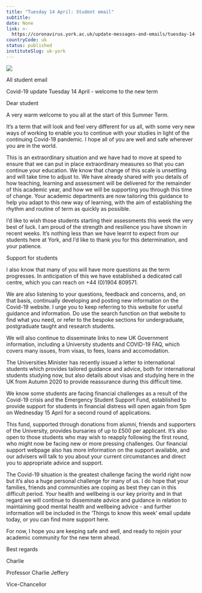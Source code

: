 ```yaml
---
title: "Tuesday 14 April: Student email"
subtitle: 
date: None
link: >-
  https://coronavirus.york.ac.uk/update-messages-and-emails/tuesday-14-april-student-email
countryCode: uk
status: published
instituteSlug: uk-york
---
```

![](https://lh6.googleusercontent.com/Hrxmd4ZZpFLh57XbtoIujAgMxbEjEeRRbsyE6RyuxE9R5u8IVn9K4ZPvCnqszUnKzrkDICNtTMJuM-1CzwzLKyqrYkhE7PTe)

All student email

Covid-19 update Tuesday 14 April - welcome to the new term

Dear student

A very warm welcome to you all at the start of this Summer Term.

It’s a term that will look and feel very different for us all, with some very new ways of working to enable you to continue with your studies in light of the continuing Covid-19 pandemic. I hope all of you are well and safe wherever you are in the world.

This is an extraordinary situation and we have had to move at speed to ensure that we can put in place extraordinary measures so that you can continue your education. We know that change of this scale is unsettling and will take time to adjust to. We have already shared with you details of how teaching, learning and assessment will be delivered for the remainder of this academic year, and how we will be supporting you through this time of change. Your academic departments are now tailoring this guidance to help you adapt to this new way of learning, with the aim of establishing the rhythm and routine of term as quickly as possible.

I’d like to wish those students starting their assessments this week the very best of luck. I am proud of the strength and resilience you have shown in recent weeks. It’s nothing less than we have learnt to expect from our students here at York, and I’d like to thank you for this determination, and your patience.

Support for students

I also know that many of you will have more questions as the term progresses. In anticipation of this we have established a dedicated call centre, which you can reach on +44 (0)1904 809571.

We are also listening to your questions, feedback and concerns, and, on that basis, continually developing and posting new information on the Covid-19 website. I urge you to keep referring to this website for useful guidance and information. Do use the search function on that website to find what you need, or refer to the bespoke sections for undergraduate, postgraduate taught and research students.

We will also continue to disseminate links to new UK Government information, including a University students and COVID-19 FAQ, which covers many issues, from visas, to fees, loans and accomodation.

The Universities Minister has recently issued a letter to international students which provides tailored guidance and advice, both for international students studying now, but also details about visas and studying here in the UK from Autumn 2020 to provide reassurance during this difficult time.

We know some students are facing financial challenges as a result of the Covid-19 crisis and the Emergency Student Support Fund, established to provide support for students in financial distress will open again from 5pm on Wednesday 15 April for a second round of applications.

This fund, supported through donations from alumni, friends and supporters of the University, provides bursaries of up to £500 per applicant. It’s also open to those students who may wish to reapply following the first round, who might now be facing new or more pressing challenges. Our financial support webpage also has more information on the support available, and our advisers will talk to you about your current circumstances and direct you to appropriate advice and support.

The Covid-19 situation is the greatest challenge facing the world right now but it’s also a huge personal challenge for many of us. I do hope that your families, friends and communities are coping as best they can in this difficult period. Your health and wellbeing is our key priority and in that regard we will continue to disseminate advice and guidance in relation to maintaining good mental health and wellbeing advice - and further information will be included in the ‘Things to know this week’ email update today, or you can find more support here.

For now, I hope you are keeping safe and well, and ready to rejoin your academic community for the new term ahead.

Best regards

Charlie

Professor Charlie Jeffery

Vice-Chancellor